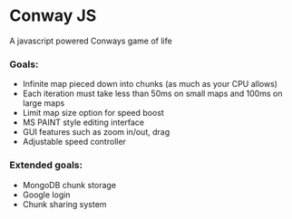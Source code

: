 <h1>Conway JS</h1>

A javascript powered Conways game of life

<h3>Goals:</h3>
<ul>
  <li>Infinite map pieced down into chunks (as much as your CPU allows)</li>
  <li>Each iteration must take less than 50ms on small maps and 100ms on large maps</li>
  <li>Limit map size option for speed boost</li>
  <li>MS PAINT style editing interface</li>
  <li>GUI features such as zoom in/out, drag</li>
  <li>Adjustable speed controller</li>
</ul>

<h3>Extended goals:</h3>
<ul>
  <li>MongoDB chunk storage</li>
  <li>Google login</li>
  <li>Chunk sharing system</li>
</ul>
